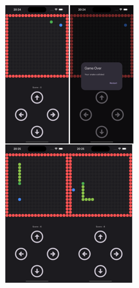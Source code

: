 <img src="ScreenShot/Simulator Screenshot - iPhone 15 Pro Max - 2024-03-15 at 20.24.01.png" width="200">
<img src="ScreenShot/Simulator Screenshot - iPhone 15 Pro Max - 2024-03-15 at 20.24.45.png" width="200"><img src="ScreenShot/Simulator Screenshot - iPhone 15 Pro Max - 2024-03-15 at 20.25.21.png" width="200"><img src="ScreenShot/Simulator Screenshot - iPhone 15 Pro Max - 2024-03-15 at 20.25.28.png" width="200">
